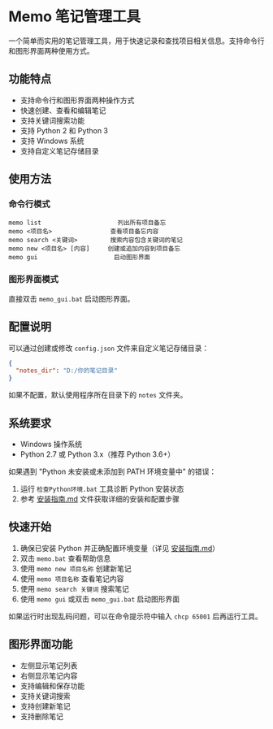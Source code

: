 # Memo 笔记管理工具

一个简单而实用的笔记管理工具，用于快速记录和查找项目相关信息。支持命令行和图形界面两种使用方式。

## 功能特点

- 支持命令行和图形界面两种操作方式
- 快速创建、查看和编辑笔记
- 支持关键词搜索功能
- 支持 Python 2 和 Python 3
- 支持 Windows 系统
- 支持自定义笔记存储目录

## 使用方法

### 命令行模式

```
memo list                     列出所有项目备忘
memo <项目名>                查看项目备忘内容
memo search <关键词>         搜索内容包含关键词的笔记
memo new <项目名> [内容]     创建或追加内容到项目备忘
memo gui                     启动图形界面
```

### 图形界面模式

直接双击 `memo_gui.bat` 启动图形界面。

## 配置说明

可以通过创建或修改 `config.json` 文件来自定义笔记存储目录：

```json
{
  "notes_dir": "D:/你的笔记目录"
}
```

如果不配置，默认使用程序所在目录下的 `notes` 文件夹。

## 系统要求

- Windows 操作系统
- Python 2.7 或 Python 3.x（推荐 Python 3.6+）

如果遇到 "Python 未安装或未添加到 PATH 环境变量中" 的错误：

1. 运行 `检查Python环境.bat` 工具诊断 Python 安装状态
2. 参考 [安装指南.md](安装指南.md) 文件获取详细的安装和配置步骤

## 快速开始

1. 确保已安装 Python 并正确配置环境变量（详见 [安装指南.md](安装指南.md)）
2. 双击 `memo.bat` 查看帮助信息
3. 使用 `memo new 项目名称` 创建新笔记
4. 使用 `memo 项目名称` 查看笔记内容
5. 使用 `memo search 关键词` 搜索笔记
6. 使用 `memo gui` 或双击 `memo_gui.bat` 启动图形界面

如果运行时出现乱码问题，可以在命令提示符中输入 `chcp 65001` 后再运行工具。

## 图形界面功能

- 左侧显示笔记列表
- 右侧显示笔记内容
- 支持编辑和保存功能
- 支持关键词搜索
- 支持创建新笔记
- 支持删除笔记